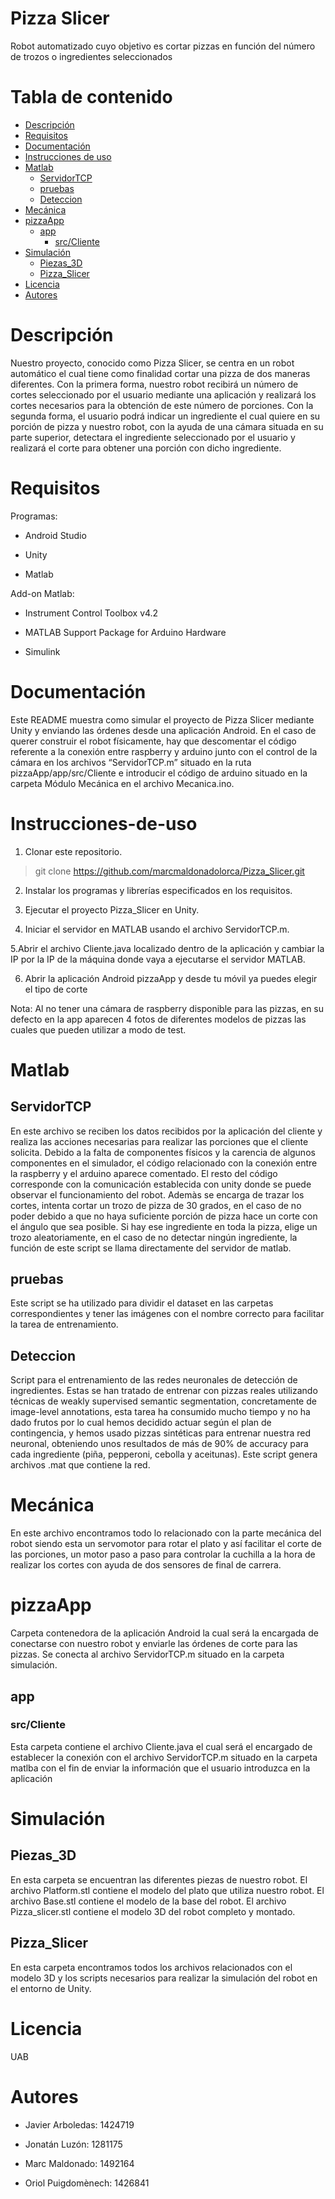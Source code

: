 # Pizza Slicer 
Robot automatizado cuyo objetivo es cortar pizzas en función del número de trozos o ingredientes seleccionados


# Tabla de contenido
   * [Descripción](#Descripción)
   * [Requisitos](#Requisitos)
   * [Documentación](#Documentación)
   * [Instrucciones de uso](#Instrucciones-de-uso)
   * [Matlab](#Matlab)
      * [ServidorTCP](#ServidorTCP)
      * [pruebas](#pruebas)
      * [Deteccion](#Deteccion)
   * [Mecánica](#Mecánica)
   * [pizzaApp](#pizzaApp)
      * [app](#app)
        * [src/Cliente](#src/Cliente)
   * [Simulación](#Simulación)
      * [Piezas_3D](#Piezas_3D)
      * [Pizza_Slicer](#Pizza_Slicer)
   * [Licencia](#Licencia)
   * [Autores](#Autores)

# Descripción

Nuestro proyecto, conocido como Pizza Slicer, se centra en un robot automático el cual tiene como finalidad cortar una pizza de dos maneras diferentes. Con la primera forma, nuestro robot recibirá un número de cortes seleccionado por el usuario mediante una aplicación y realizará los cortes necesarios para la obtención de este número de porciones. Con la segunda forma, el usuario podrá indicar un ingrediente el cual quiere en su porción de pizza y nuestro robot, con la ayuda de una cámara situada en su parte superior, detectara el ingrediente seleccionado por el usuario y realizará el corte para obtener una porción con dicho ingrediente.

# Requisitos

Programas:

- Android Studio

- Unity

- Matlab


Add-on Matlab:

- Instrument Control Toolbox v4.2

- MATLAB Support Package for Arduino Hardware

- Simulink

# Documentación

Este README muestra como simular el proyecto de Pizza Slicer mediante Unity y enviando las órdenes desde una aplicación Android. En el caso de querer construir el robot físicamente, hay que descomentar el código referente a la conexión entre raspberry y arduino junto con el control de la cámara en los archivos “ServidorTCP.m” situado en la ruta pizzaApp/app/src/Cliente e introducir el código de arduino situado en la carpeta Módulo Mecánica en el archivo Mecanica.ino.


# Instrucciones-de-uso

1. Clonar este repositorio.

> git clone https://github.com/marcmaldonadolorca/Pizza_Slicer.git

2. Instalar los programas y librerías especificados en los requisitos.

3. Ejecutar el proyecto Pizza_Slicer en Unity.

4. Iniciar el servidor en MATLAB usando el archivo ServidorTCP.m.

5.Abrir el archivo Cliente.java localizado dentro de la aplicación y cambiar la IP por la IP de la máquina donde vaya a ejecutarse el servidor MATLAB.

6. Abrir la aplicación Android pizzaApp y desde tu móvil ya puedes elegir el tipo de corte

Nota: Al no tener una cámara de  raspberry disponible para las pizzas, en su defecto en la app aparecen 4 fotos de diferentes modelos de pizzas las cuales que pueden utilizar a modo de test.


# Matlab




## ServidorTCP

En este archivo se reciben los datos recibidos por la aplicación del cliente y realiza las acciones necesarias para realizar las porciones que el cliente solicita. Debido a la falta de componentes físicos y la carencia de algunos componentes en el simulador, el código relacionado con la conexión entre la raspberry y el arduino aparece comentado. El resto del código corresponde con la comunicación establecida con unity donde se puede observar el funcionamiento del robot.
Ademàs se encarga de trazar los cortes, intenta cortar un trozo de pizza de 30 grados, en el caso de no poder debido a que no haya suficiente porción de pizza hace un corte con el ángulo que sea posible. Si hay ese ingrediente en toda la pizza, elige un trozo aleatoriamente, en el caso de no detectar ningún ingrediente, la función de este script se llama directamente del servidor de matlab.
## pruebas

Este script se ha utilizado para dividir el dataset en las carpetas correspondientes y tener las imágenes con el nombre correcto para facilitar la tarea de entrenamiento.
## Deteccion

Script para el entrenamiento de las redes neuronales de detección de ingredientes. Estas se han tratado de entrenar con pizzas reales utilizando técnicas de weakly supervised semantic segmentation, concretamente de image-level annotations, esta tarea ha consumido mucho tiempo y no ha dado frutos por lo cual hemos decidido actuar según el plan de contingencia, y hemos usado pizzas sintéticas para entrenar nuestra red neuronal, obteniendo unos resultados de más de 90% de accuracy para cada ingrediente (piña, pepperoni, cebolla y aceitunas). Este script genera archivos .mat que contiene la red.

# Mecánica

En este archivo encontramos todo lo relacionado con la parte mecánica del robot siendo esta un servomotor para rotar el plato y así facilitar el corte de las porciones, un motor paso a paso para controlar la cuchilla a la hora de realizar los cortes con ayuda de dos sensores de final de carrera.


# pizzaApp

Carpeta contenedora de la aplicación Android la cual será la encargada de conectarse con nuestro robot y enviarle las órdenes de corte para las pizzas. Se conecta al archivo ServidorTCP.m situado en la carpeta simulación.

## app
### src/Cliente

Esta carpeta contiene el archivo Cliente.java el cual será el encargado de establecer la conexión con el archivo ServidorTCP.m situado en la carpeta matlba con el fin de enviar la información que el usuario introduzca en la aplicación

# Simulación

## Piezas_3D

En esta carpeta se encuentran las diferentes piezas de nuestro robot. El archivo Platform.stl contiene el modelo del plato que utiliza nuestro robot. El archivo Base.stl contiene el modelo de la base del robot. El archivo Pizza_slicer.stl contiene el modelo 3D del robot completo y montado.

## Pizza_Slicer

En esta carpeta encontramos todos los archivos relacionados con el modelo 3D y los scripts necesarios para realizar la simulación del robot en el entorno de Unity.


# Licencia

UAB


# Autores

- Javier Arboledas: 1424719 

- Jonatán Luzón: 1281175

- Marc Maldonado: 1492164

- Oriol Puigdomènech: 1426841







